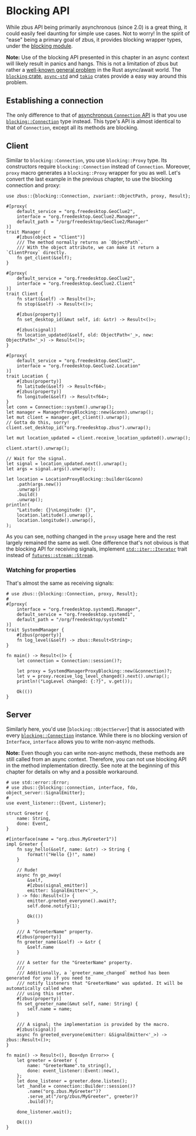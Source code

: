 # Blocking API

<!-- toc -->

While zbus API being primarily asynchronous (since 2.0) is a great thing, it could easily feel
daunting for simple use cases. Not to worry! In the spirit of "ease" being a primary goal of zbus,
it provides blocking wrapper types, under the [blocking module].

**Note:** Use of the blocking API presented in this chapter in an async context will likely result
in panics and hangs. This is not a limitation of zbus but rather a
[well-known general problem][wkgp] in the Rust async/await world. The [`blocking` crate],
[`async-std`][assb] and [`tokio`][tsb] crates provide a easy way around this problem.

## Establishing a connection

The only difference to that of [asynchronous `Connection` API] is that you use
[`blocking::Connection`] type instead. This type's API is almost identical to that of `Connection`,
except all its methods are blocking.

## Client

Similar to `blocking::Connection`, you use `blocking::Proxy` type. Its constructors require
`blocking::Connection` instead of `Connection`. Moreover, `proxy` macro generates a
`blocking::Proxy` wrapper for you as well. Let's convert the last example in the previous chapter,
to use the blocking connection and proxy:

```rust,no_run
use zbus::{blocking::Connection, zvariant::ObjectPath, proxy, Result};

#[proxy(
    default_service = "org.freedesktop.GeoClue2",
    interface = "org.freedesktop.GeoClue2.Manager",
    default_path = "/org/freedesktop/GeoClue2/Manager"
)]
trait Manager {
    #[zbus(object = "Client")]
    /// The method normally returns an `ObjectPath`.
    /// With the object attribute, we can make it return a `ClientProxy` directly.
    fn get_client(&self);
}

#[proxy(
    default_service = "org.freedesktop.GeoClue2",
    interface = "org.freedesktop.GeoClue2.Client"
)]
trait Client {
    fn start(&self) -> Result<()>;
    fn stop(&self) -> Result<()>;

    #[zbus(property)]
    fn set_desktop_id(&mut self, id: &str) -> Result<()>;

    #[zbus(signal)]
    fn location_updated(&self, old: ObjectPath<'_>, new: ObjectPath<'_>) -> Result<()>;
}

#[proxy(
    default_service = "org.freedesktop.GeoClue2",
    interface = "org.freedesktop.GeoClue2.Location"
)]
trait Location {
    #[zbus(property)]
    fn latitude(&self) -> Result<f64>;
    #[zbus(property)]
    fn longitude(&self) -> Result<f64>;
}
let conn = Connection::system().unwrap();
let manager = ManagerProxyBlocking::new(&conn).unwrap();
let mut client = manager.get_client().unwrap();
// Gotta do this, sorry!
client.set_desktop_id("org.freedesktop.zbus").unwrap();

let mut location_updated = client.receive_location_updated().unwrap();

client.start().unwrap();

// Wait for the signal.
let signal = location_updated.next().unwrap();
let args = signal.args().unwrap();

let location = LocationProxyBlocking::builder(&conn)
    .path(args.new())
    .unwrap()
    .build()
    .unwrap();
println!(
    "Latitude: {}\nLongitude: {}",
    location.latitude().unwrap(),
    location.longitude().unwrap(),
);
```

As you can see, nothing changed in the `proxy` usage here and the rest largely remained the
same as well. One difference that's not obvious is that the blocking API for receiving signals,
implement [`std::iter::Iterator`] trait instead of [`futures::stream::Stream`].

### Watching for properties

That's almost the same as receiving signals:

```rust,no_run
# use zbus::{blocking::Connection, proxy, Result};
#
#[proxy(
    interface = "org.freedesktop.systemd1.Manager",
    default_service = "org.freedesktop.systemd1",
    default_path = "/org/freedesktop/systemd1"
)]
trait SystemdManager {
    #[zbus(property)]
    fn log_level(&self) -> zbus::Result<String>;
}

fn main() -> Result<()> {
    let connection = Connection::session()?;

    let proxy = SystemdManagerProxyBlocking::new(&connection)?;
    let v = proxy.receive_log_level_changed().next().unwrap();
    println!("LogLevel changed: {:?}", v.get());

    Ok(())
}
```

## Server

Similarly here, you'd use [`blocking::ObjectServer`] that is associated with every
[`blocking::Connection`] instance. While there is no blocking version of `Interface`,
`interface` allows you to write non-async methods.

**Note:** Even though you can write non-async methods, these methods are still called from an async
context. Therefore, you can not use blocking API in the method implementation directly. See note at
the beginning of this chapter for details on why and a possible workaround.

```rust,no_run
# use std::error::Error;
# use zbus::{blocking::connection, interface, fdo, object_server::SignalEmitter};
#
use event_listener::{Event, Listener};

struct Greeter {
    name: String,
    done: Event,
}

#[interface(name = "org.zbus.MyGreeter1")]
impl Greeter {
    fn say_hello(&self, name: &str) -> String {
        format!("Hello {}!", name)
    }

    // Rude!
    async fn go_away(
        &self,
        #[zbus(signal_emitter)]
        emitter: SignalEmitter<'_>,
    ) -> fdo::Result<()> {
        emitter.greeted_everyone().await?;
        self.done.notify(1);

        Ok(())
    }

    /// A "GreeterName" property.
    #[zbus(property)]
    fn greeter_name(&self) -> &str {
        &self.name
    }

    /// A setter for the "GreeterName" property.
    ///
    /// Additionally, a `greeter_name_changed` method has been generated for you if you need to
    /// notify listeners that "GreeterName" was updated. It will be automatically called when
    /// using this setter.
    #[zbus(property)]
    fn set_greeter_name(&mut self, name: String) {
        self.name = name;
    }

    /// A signal; the implementation is provided by the macro.
    #[zbus(signal)]
    async fn greeted_everyone(emitter: &SignalEmitter<'_>) -> zbus::Result<()>;
}

fn main() -> Result<(), Box<dyn Error>> {
    let greeter = Greeter {
        name: "GreeterName".to_string(),
        done: event_listener::Event::new(),
    };
    let done_listener = greeter.done.listen();
    let _handle = connection::Builder::session()?
        .name("org.zbus.MyGreeter")?
        .serve_at("/org/zbus/MyGreeter", greeter)?
        .build()?;

    done_listener.wait();

    Ok(())
}
```

[asynchronous `Connection` API]: https://docs.rs/zbus/4/zbus/connection/struct.Connection.html
[`blocking::Connection`]: https://docs.rs/zbus/4/zbus/blocking/connection/struct.Connection.html
[`std::iter::Iterator`]: https://doc.rust-lang.org/nightly/std/iter/trait.Iterator.html
[blocking module]: https://docs.rs/zbus/4/zbus/blocking/index.html
[wkgp]: https://rust-lang.github.io/wg-async-foundations/vision/shiny_future/users_manual.html#caveat-beware-the-async-sandwich
[`blocking` crate]: https://docs.rs/blocking/
[assb]: https://docs.rs/async-std/4/async_std/task/fn.spawn_blocking.html
[tsb]: https://docs.rs/tokio/4/tokio/task/fn.spawn_blocking.html
[`futures::stream::Stream`]: https://docs.rs/futures/0.3.17/futures/stream/trait.Stream.html
